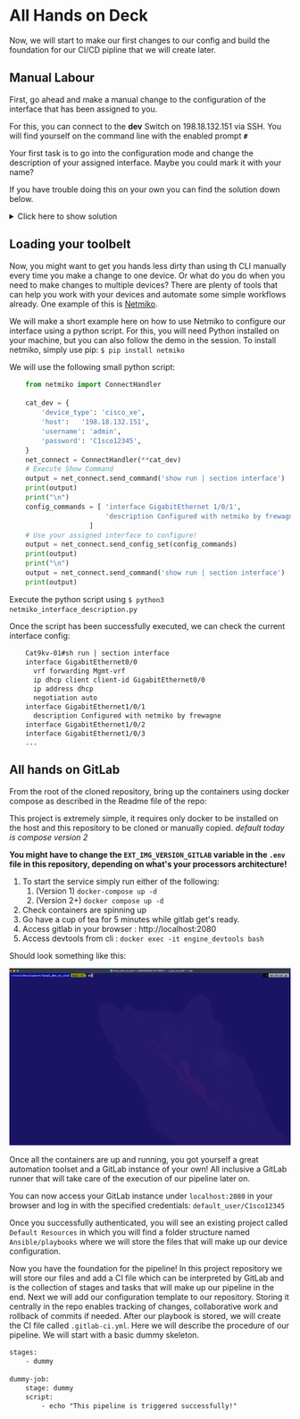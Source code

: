 # All Hands on Deck
Now, we will start to make our first changes to our config and build the foundation for our CI/CD pipline that we will create later.

## Manual Labour
First, go ahead and make a manual change to the configuration of the interface that has been assigned to you.

For this, you can connect to the **dev** Switch on 198.18.132.151 via SSH. 
You will find yourself on the command line with the enabled prompt **`#`**

Your first task is to go into the configuration mode and change the description of your assigned interface. Maybe you could mark it with your name?

If you have trouble doing this on your own you can find the solution down below.
<details>

<summary>Click here to show solution</summary>
  
  ```bash linenums="1" title="Manual Configuration Example"
      Cat9kv-01#

      # Let's check the current interface config

      Cat9kv-01#sh run | section interface
      interface GigabitEthernet0/0
        vrf forwarding Mgmt-vrf
        ip dhcp client client-id GigabitEthernet0/0
        ip address dhcp
        negotiation auto
      interface GigabitEthernet1/0/1
      interface GigabitEthernet1/0/2
      interface GigabitEthernet1/0/3
      ...

      Cat9kv-01#
      Cat9kv-01#conf t
      Cat9kv-01(config)#interface GigabitEthernet 1/0/1 
      Cat9kv-01(config-if)#description Configured manually by frewagne
      Cat9kv-01(config-if)#end

      # Now check the config of the interfaces again

      Cat9kv-01#sh run | section interface
      interface GigabitEthernet0/0
        vrf forwarding Mgmt-vrf
        ip dhcp client client-id GigabitEthernet0/0
        ip address dhcp
        negotiation auto
      interface GigabitEthernet1/0/1
        description Configured manually by frewagne
      interface GigabitEthernet1/0/2
      interface GigabitEthernet1/0/3
      ...
  ```

</details>

## Loading your toolbelt

Now, you might want to get you hands less dirty than using th CLI manually every time you make a change to one device. Or what do you do when you need to make changes to multiple devices?
There are plenty of tools that can help you work with your devices and automate some simple workflows already.
One example of this is [Netmiko](https://github.com/ktbyers/netmiko). 

We will make a short example here on how to use Netmiko to configure our interface using a python script.
For this, you will need Python installed on your machine, but you can also follow the demo in the session.
To install netmiko, simply use pip: `$ pip install netmiko`

We will use the following small python script:
```python
    from netmiko import ConnectHandler

    cat_dev = {
        'device_type': 'cisco_xe',
        'host':   '198.18.132.151',
        'username': 'admin',
        'password': 'C1sco12345',
    }
    net_connect = ConnectHandler(**cat_dev)
    # Execute Show Command
    output = net_connect.send_command('show run | section interface')
    print(output)
    print("\n")
    config_commands = [ 'interface GigabitEthernet 1/0/1',
                        'description Configured with netmiko by frewagne'
                    ]
    # Use your assigned interface to configure!
    output = net_connect.send_config_set(config_commands)
    print(output)
    print("\n")
    output = net_connect.send_command('show run | section interface')
    print(output)
```

Execute the python script using `$ python3 netmiko_interface_description.py`

Once the script has been successfully executed, we can check the current interface config:
```
    Cat9kv-01#sh run | section interface
    interface GigabitEthernet0/0
      vrf forwarding Mgmt-vrf
      ip dhcp client client-id GigabitEthernet0/0
      ip address dhcp
      negotiation auto
    interface GigabitEthernet1/0/1
      description Configured with netmiko by frewagne
    interface GigabitEthernet1/0/2
    interface GigabitEthernet1/0/3
    ...
```

## All hands on GitLab
From the root of the cloned repository, bring up the containers using docker compose as described in the Readme file of the repo:

This project is extremely simple, it requires only docker to be installed on the host and this repository to be cloned or manually copied. *default today is compose version 2*

**You might have to change the `EXT_IMG_VERSION_GITLAB` variable in the `.env` file in this repository, depending on what's your processors architecture!**

1. To start the service simply run either of the following:
   1. (Version 1) ```docker-compose up -d```
   2. (Version 2+) ```docker compose up -d```
2. Check containers are spinning up
3. Go have a cup of tea for 5 minutes while gitlab get's ready.
4. Access gitlab in your browser : http://localhost:2080
5. Access devtools from cli : ```docker exec -it engine_devtools bash```

Should look something like this:

![docker_startup](assets/run.gif)

Once all the containers are up and running, you  got yourself a great automation toolset and a GitLab instance of your own! All inclusive a GitLab runner that will take care of the execution of our pipeline later on.

You can now access your GitLab instance under `localhost:2080` in your browser and log in with the specified credentials: `default_user/C1sco12345` 

Once you successfully authenticated, you will see an existing project called `Default Resources` in which you will find a folder structure named `Ansible/playbooks` where we will store the files that will make up our device configuration.

Now you have the foundation for the pipeline! In this project repository we will store our files and add a CI file which can be interpreted by GitLab and is the collection of stages and tasks that will make up our pipeline in the end.
Next we will add our configuration template to our repository. Storing it centrally in the repo enables tracking of changes, collaborative work and rollback of commits if needed.
After our playbook is stored, we will create the CI file called `.gitlab-ci.yml`. Here we will describe the procedure of our pipeline. We will start with a basic dummy skeleton.

```
stages:
    - dummy

dummy-job:
    stage: dummy
    script:
        - echo "This pipeline is triggered successfully!"
```
